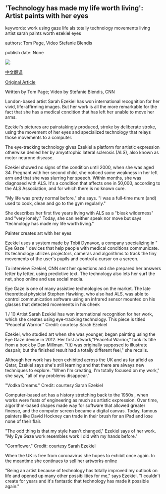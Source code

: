 ## 'Technology has made my life worth living': Artist paints with her eyes

keywords: work using gaze life als totally technology movements living artist sarah paints worth ezekiel eyes

authors: Tom Page, Video Stefanie Blendis

publish date: None

![](https://cdn.cnn.com/cnnnext/dam/assets/200714173428-sarah-ezekiel-thumb-super-tease.jpg)

[中文翻译](%27Technology%20has%20made%20my%20life%20worth%20living%27%3A%20Artist%20paints%20with%20her%20eyes_zh.md)

[Original Article](https://edition.cnn.com/style/article/sarah-ezekiel-artist-als-eye-gaze-spc-intl/index.html)

Written by Tom Page; Video by Stefanie Blendis, CNN

London-based artist Sarah Ezekiel has won international recognition for her vivid, life-affirming images. But her work is all the more remarkable for the fact that she has a medical condition that has left her unable to move her arms.

Ezekiel's pictures are painstakingly produced, stroke by deliberate stroke, using the movement of her eyes and specialized technology that relays those movements to a computer.

The eye-tracking technology gives Ezekiel a platform for artistic expression otherwise denied her by amyotrophic lateral sclerosis (ALS), also known as motor neurone disease.

Ezekiel showed no signs of the condition until 2000, when she was aged 34. Pregnant with her second child, she noticed some weakness in her left arm and that she was slurring her speech. Within months, she was diagnosed with ALS. It's a condition that affects one in 50,000, according to the ALS Association, and for which there is no known cure.

"My life was pretty normal before," she says. "I was a full-time mum (and) used to cook, clean and go to the gym regularly."

She describes her first five years living with ALS as a "bleak wilderness" and "very lonely." Today, she can neither speak nor move but says "technology has made my life worth living."

Painter creates art with her eyes

Ezekiel uses a system made by Tobii Dynavox, a company specializing in " Eye Gaze " devices that help people with medical conditions communicate. Its technology utilizes projectors, cameras and algorithms to track the tiny movements of the user's pupils and control a cursor on a screen.

To interview Ezekiel, CNN sent her questions and she prepared her answers letter by letter, using predictive text. The technology also lets her surf the net, shop online and use social media.

Eye Gaze is one of many assistive technologies on the market. The late theoretical physicist Stephen Hawking, who also had ALS, was able to control communication software using an infrared sensor mounted on his glasses that detected movements in his cheek



















1 / 10 Artist Sarah Ezekiel has won international recognition for her work, which she creates using eye-tracking technology. This piece is titled "Peaceful Warrior." Credit: courtesy Sarah Ezekiel

Ezekiel, who studied art when she was younger, began painting using the Eye Gaze device in 2012. Her first artwork,"Peaceful Warrior," took its title from a book by Dan Millman. "(It) was originally supposed to illustrate despair, but the finished result had a totally different feel," she recalls.

Although her work has been exhibited across the UK and as far afield as Qatar, Ezekiel says she's still learning and that there are always new techniques to explore. "When I'm creating, I'm totally focused on my work," she says, "all of my problems disappear."

"Vodka Dreams." Credit: courtesy Sarah Ezekiel

Computer-based art has a history stretching back to the 1950s , when works were feats of engineering as much as artistic expression. Over time, algorithm-based shapes made way for software that allowed greater finesse, and the computer screen became a digital canvas. Today, famous painters like David Hockney can trade in their brush for an iPad and lose none of their flair.

"The odd thing is that my style hasn't changed," Ezekiel says of her work. "My Eye Gaze work resembles work I did with my hands before."

"Cornflower." Credit: courtesy Sarah Ezekiel

When the UK is free from coronavirus she hopes to exhibit once again. In the meantime she continues to sell her artworks online

"Being an artist because of technology has totally improved my outlook on life and opened up many other possibilities for me," says Ezekiel. "I couldn't create for years and it's fantastic that technology has made it possible again."